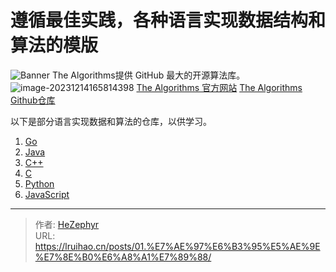 # 遵循最佳实践，各种语言实现数据结构和算法的模版

![Banner](https://raw.githubusercontent.com/unique-pure/NewPicGoLibrary/main/img/141222955-00599571-4563-4785-b5ae-75a435faec12.png)
The Algorithms提供 GitHub 最大的开源算法库。
![image-20231214165814398](https://raw.githubusercontent.com/unique-pure/NewPicGoLibrary/main/img/image-20231214165814398.png)
[The Algorithms 官方网站](https://the-algorithms.com/)
[The Algorithms Github仓库](https://github.com/TheAlgorithms/Go)

以下是部分语言实现数据和算法的仓库，以供学习。
1. [Go](https://github.com/TheAlgorithms/Go)
2. [Java](https://github.com/TheAlgorithms/Java)
3. [C&#43;&#43;](https://github.com/TheAlgorithms/C-Plus-Plus)
4. [C](https://github.com/TheAlgorithms/C)
5. [Python](https://github.com/TheAlgorithms/Python)
6. [JavaScript](https://github.com/TheAlgorithms/JavaScript)

---

> 作者: [HeZephyr](https://github.com/HeZephyr)  
> URL: https://lruihao.cn/posts/01.%E7%AE%97%E6%B3%95%E5%AE%9E%E7%8E%B0%E6%A8%A1%E7%89%88/  

